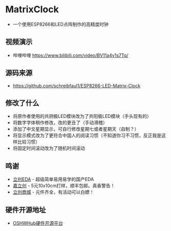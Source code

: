 # MatrixClock
- 一个使用ESP8266和LED点阵制作的高精度时钟

## 视频演示
- 哔哩哔哩 <https://www.bilibili.com/video/BV11a4y1s7Tq/>  

## 源码来源
- <https://github.com/schreibfaul1/ESP8266-LED-Matrix-Clock>
  
## 修改了什么
- 将原作者使用的共阴极LED模块改为了共阳极LED模块（手头现有的）
- 将数字字体稍作修改，改的更丑了（手动滑稽）
- 添加了中文星期显示，可自行修改星期七或者星期天（自制？）
- 将显示模式改为了更符合中国人的阅读习惯（不知道你习不习惯，反正我是这样比较习惯）
- 将固定时间滚动改为了随机时间滚动
  
## 鸣谢
- [立创EDA](https://lceda.cn/) - 超级简单易用易学的国产EDA
- [嘉立创](https://www.jlc.com/) - 5元10x10cm打样，顺丰包邮。真香警告！
- [立创商城](https://www.szlcsc.com/) - 元件齐全，有活动可以白嫖！ 

## 硬件开源地址
- [OSHWHub硬件开源平台](https://oshwhub.com/myseil/gao-jing-duled-dian-zhen-shi-zhong)
